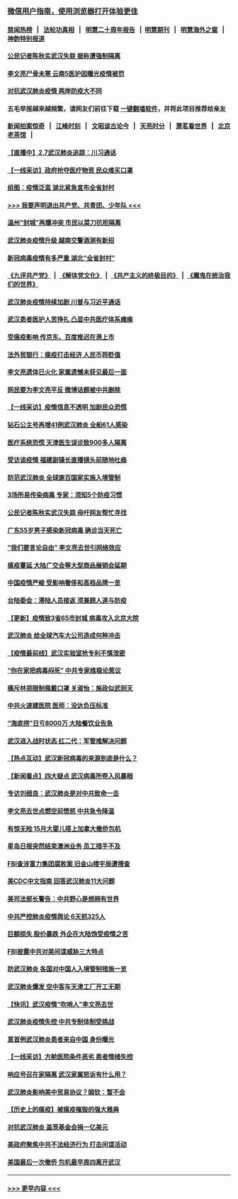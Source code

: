 ### [微信用户指南，使用浏览器打开体验更佳](https://github.com/gfw-breaker/banned-news1/blob/master/indexes/wechat-guide.md?t=0)
#### [禁闻热榜](热点新闻.md?t=0)  &nbsp;&nbsp;|&nbsp;&nbsp; [法轮功真相](https://github.com/gfw-breaker/truth/blob/master/README.md?t=0) &nbsp;&nbsp;|&nbsp;&nbsp; [明慧二十周年报告](https://github.com/gfw-breaker/mh-reports/blob/master/README.md?t=0) &nbsp;&nbsp;|&nbsp;&nbsp;[明慧期刊](https://github.com/gfw-breaker/mh-qikan) &nbsp;&nbsp;|&nbsp;&nbsp; [明慧海外之窗](https://github.com/gfw-breaker/mh-news/blob/master/README.md?t=0) &nbsp;&nbsp;|&nbsp;&nbsp; [神韵特别报道](https://github.com/gfw-breaker/mh-news/blob/master/shenyun.md?t=0)
#### [公民记者陈秋实武汉失联 据称遭强制隔离](../pages/nsc413/n11851944.md?t=02072311) 
#### [李文亮尸骨未寒 云南5医护因曝光疫情被罚](../pages/nsc413/n11851761.md?t=02072311) 
#### [对抗武汉肺炎疫情 两岸防疫大不同](../pages/nsc413/n11846318.md?t=02072311) 
#### 五毛举报越来越频繁，请网友们前往下载 [一键翻墙软件](https://github.com/gfw-breaker/ssr-accounts)，并将此项目推荐给亲友
#### [新闻拍案惊奇](https://github.com/gfw-breaker/banned-news1/blob/master/pages/link4.md) &nbsp;&nbsp;|&nbsp;&nbsp; [江峰时刻](https://github.com/gfw-breaker/banned-news1/blob/master/pages/link4.md) &nbsp;&nbsp;|&nbsp;&nbsp; [文昭谈古论今](https://github.com/gfw-breaker/banned-news1/blob/master/pages/link4.md) &nbsp;&nbsp;|&nbsp;&nbsp; [天亮时分](https://github.com/gfw-breaker/banned-news1/blob/master/pages/link4.md) &nbsp;&nbsp;|&nbsp;&nbsp; [萧茗看世界](https://github.com/gfw-breaker/banned-news1/blob/master/pages/link4.md) &nbsp;&nbsp;|&nbsp;&nbsp; [北京老茶馆](https://github.com/gfw-breaker/banned-news1/blob/master/pages/link4.md) &nbsp;&nbsp;|&nbsp;&nbsp; 
#### [【直播中】2.7武汉肺炎追踪：川习通话](../pages/nsc413/n11851802.md?t=02072311) 
#### [【一线采访】政府抢夺医疗物资 民众难买口罩](../pages/nsc413/n11851017.md?t=02072311) 
#### [组图：疫情泛滥 湖北紧急宣布全省封村](../pages/nsc413/n11851563.md?t=02072311) 
#### [>>> 我要声明退出共产党、共青团、少年队 <<<](https://github.com/begood0513/goodnews/blob/master/quit/letter.md) 
#### [温州“封城”再爆冲突 市民以菜刀抗拒隔离](../pages/nsc413/n11851538.md?t=02072311) 
#### [武汉肺炎疫情升级 越南交警酒测有新招](../pages/nsc413/n11851632.md?t=02072311) 
#### [新冠病毒疫情有多严重 湖北“全省封村”](../pages/nsc413/n11851296.md?t=02072311) 
#### [《九评共产党》](https://github.com/begood0513/9ping.md/blob/master/README.md) &nbsp;|&nbsp; [《解体党文化》](../../../../jtdwh.md/blob/master/README.md)  &nbsp;|&nbsp; [《共产主义的终极目的》](../../../../gczydzjmd.md/blob/master/README.md) &nbsp;|&nbsp; [《魔鬼在统治我们的世界》](../../../../mgztzwmdsj.md/blob/master/README.md) 
#### [武汉肺炎疫情持续加剧 川普与习近平通话](../pages/nsc413/n11851613.md?t=02072311) 
#### [武汉患者医护人苦挣扎 凸显中共医疗体系瘫痪](../pages/nsc413/n11850083.md?t=02072311) 
#### [受瘟疫影响 传京东、百度推迟在港上市](../pages/nsc413/n11851409.md?t=02072311) 
#### [法外贸银行：瘟疫打击经济 人民币将贬值](../pages/nsc413/n11850538.md?t=02072311) 
#### [李文亮遗体已火化 家属遗憾未获见最后一面](../pages/nsc413/n11851128.md?t=02072311) 
#### [网民要为李文亮平反 微博话题被中共删除](../pages/nsc413/n11851177.md?t=02072311) 
#### [【一线采访】疫情信息不透明 加剧民众恐慌](../pages/nsc413/n11850699.md?t=02072311) 
#### [钻石公主号再增41例武汉肺炎 全船61人感染](../pages/nsc413/n11850401.md?t=02072311) 
#### [医疗系统恐慌 天津医生误诊致900多人隔离](../pages/nsc413/n11850609.md?t=02072311) 
#### [受访谈疫情 福建副镇长直播镜头前随地吐痰](../pages/nsc413/n11850758.md?t=02072311) 
#### [防范武汉肺炎 全球逾百国家实施入境管制](../pages/nsc413/n11850557.md?t=02072311) 
#### [3场所易传染病毒 专家：须知5个防疫习惯](../pages/nsc413/n11849662.md?t=02072311) 
#### [公民记者陈秋实武汉失踪 母吁网友帮忙寻找](../pages/nsc413/n11850638.md?t=02072311) 
#### [广东55岁男子感染新冠病毒 确诊当天死亡](../pages/nsc413/n11850590.md?t=02072311) 
#### [“我们要言论自由” 李文亮去世引网络效应](../pages/nsc413/n11850484.md?t=02072311) 
#### [瘟疫蔓延 大陆广交会等大型商品展销会延期](../pages/nsc413/n11850521.md?t=02072311) 
#### [中国疫情严峻 受影响奢侈和高档品牌一览](../pages/nsc413/n11850319.md?t=02072311) 
#### [台陆委会：滞陆人员接返 须兼顾人道与防疫](../pages/nsc413/n11850414.md?t=02072311) 
#### [【更新】疫情致3省65市封城 病毒攻入北京大院](../pages/nsc413/n11801312.md?t=02072311) 
#### [武汉肺炎 给全球汽车大公司造成何种冲击](../pages/nsc413/n11850056.md?t=02072311) 
#### [【疫情最前线】武汉实验室抢专利不慎泄密](../pages/nsc413/n11850310.md?t=02072311) 
#### [“你在家把病毒闷死” 中共专家维稳论惹议](../pages/nsc413/n11850048.md?t=02072311) 
#### [痛斥林郑限制佩戴口罩 关淑怡：施政似武则天](../pages/nsc413/n11849645.md?t=02072311) 
#### [中共火速建医院 医师：没达负压标准](../pages/nsc413/n11848938.md?t=02072311) 
#### [“海底捞”日亏8000万 大陆餐饮业告急](../pages/nsc413/n11850010.md?t=02072311) 
#### [武汉进入战时状态 红二代：军管难解决问题](../pages/nsc413/n11849976.md?t=02072311) 
#### [【热点互动】武汉新冠病毒的来源到底是什么？](../pages/nsc413/n11849749.md?t=02072311) 
#### [【新闻看点】四大疑点 武汉病毒所卷入风暴眼](../pages/nsc413/n11849608.md?t=02072311) 
#### [专访刘细良：武汉肺炎是对中共致命一击](../pages/nsc413/n11849934.md?t=02072311) 
#### [李文亮去世点燃空前愤怒 中共急令降温](../pages/nsc413/n11849864.md?t=02072311) 
#### [有惊无险 15月大婴儿搭上加拿大撤侨包机](../pages/nsc413/n11849698.md?t=02072311) 
#### [星岛日报突然结束澳洲业务 员工措手不及](../pages/nsc413/n11849722.md?t=02072311) 
#### [FBI查涉富力集团腐败案 旧金山楼宇局遭搜查](../pages/nsc413/n11848419.md?t=02072311) 
#### [美CDC中文指南 回答武汉肺炎11大问题](../pages/nsc413/n11849703.md?t=02072311) 
#### [美司法部长警告：中共野心是想拥有世界](../pages/nsc413/n11849769.md?t=02072311) 
#### [中共严控肺炎疫情舆论 6天抓325人](../pages/nsc413/n11849529.md?t=02072311) 
#### [巨额损失 股价暴跌 外企在大陆饱受疫情之苦](../pages/nsc413/n11849651.md?t=02072311) 
#### [FBI披露中共对美间谍威胁三大特点](../pages/nsc413/n11849700.md?t=02072311) 
#### [防武汉肺炎 各国对中国人入境管制措施一览](../pages/nsc413/n11838726.md?t=02072311) 
#### [武汉肺炎爆发 空中客车天津工厂开工无期](../pages/nsc413/n11849634.md?t=02072311) 
#### [【快讯】武汉疫情“吹哨人”李文亮去世](../pages/nsc413/n11849459.md?t=02072311) 
#### [武汉肺炎疫情失控 中共专制体制受挑战](../pages/nsc413/n11849457.md?t=02072311) 
#### [意首例武汉肺炎患者来自中国 身份曝光](../pages/nsc413/n11849454.md?t=02072311) 
#### [【一线采访】方舱医院条件恶劣 患者情绪失控](../pages/nsc413/n11848910.md?t=02072311) 
#### [响应号召在家隔离 武汉家属怒诉有什么用？](../pages/nsc413/n11849412.md?t=02072311) 
#### [武汉肺炎影响美中贸易协议？姆钦：暂不会](../pages/nsc413/n11849497.md?t=02072311) 
#### [【历史上的瘟疫】被瘟疫摧毁的强大雅典](../pages/nsc413/n11849036.md?t=02072311) 
#### [对抗武汉肺炎 盖茨基金会捐一亿美元](../pages/nsc413/n11848953.md?t=02072311) 
#### [美政府聚焦中共不法经济行为 打击间谍活动](../pages/nsc413/n11849322.md?t=02072311) 
#### [美国最后一次撤侨 包机最早周四离开武汉](../pages/nsc413/n11849395.md?t=02072311) 

----
#### [ >>> 更早内容 <<< ](../indexes/nsc413-earlier.md)
